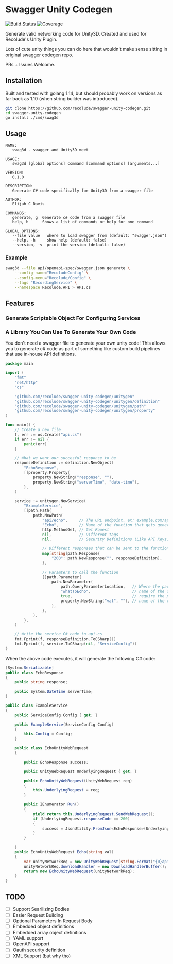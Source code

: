 # Swagger Unity Codegen

[![Build Status](https://travis-ci.com/recolude/swagger-unity-codegen.svg?branch=master)](https://travis-ci.com/recolude/swagger-unity-codegen) [![Coverage](https://codecov.io/gh/recolude/swagger-unity-codegen/branch/master/graph/badge.svg)](https://codecov.io/gh/recolude/swagger-unity-codegen)

Generate valid networking code for Unity3D. Created and used for Recolude's Unity Plugin.

Lots of cute unity things you can do here that wouldn't make sense sitting in original swagger codegen repo.

PRs + Issues Welcome.

## Installation

Built and tested with golang 1.14, but should probably work on versions as far back as 1.10 (when string builder was introduced).

```bash
git clone https://github.com/recolude/swagger-unity-codegen.git
cd swagger-unity-codegen
go install ./cmd/swag3d
```

## Usage

```
NAME:
   swag3d - swagger and Unity3D meet

USAGE:
   swag3d [global options] command [command options] [arguments...]

VERSION:
   0.1.0

DESCRIPTION:
   Generate C# code specifically for Unity3D from a swagger file

AUTHOR:
   Elijah C Davis

COMMANDS:
   generate, g  Generate c# code from a swagger file
   help, h      Shows a list of commands or help for one command

GLOBAL OPTIONS:
   --file value   where to load swagger from (default: "swagger.json")
   --help, -h     show help (default: false)
   --version, -v  print the version (default: false)
```

### Example

```bash
swag3d --file api/openapi-spec/swagger.json generate \
	--config-name="RecoludeConfig" \
	--config-menu="Recolude/Config" \
	--tags "RecordingService" \
	--namespace Recolude.API > API.cs
```

## Features

### Generate Scriptable Object For Configuring Services

### A Library You Can Use To Generate Your Own Code

You don't need a swagger file to generate your own unity code! This allows you to generate c# code as part of something like custom build pipelines that use in-house API definitions.

```go
package main

import (
	"fmt"
	"net/http"
	"os"

	"github.com/recolude/swagger-unity-codegen/unitygen"
	"github.com/recolude/swagger-unity-codegen/unitygen/definition"
	"github.com/recolude/swagger-unity-codegen/unitygen/path"
	"github.com/recolude/swagger-unity-codegen/unitygen/property"
)

func main() {
	// Create a new file
	f, err := os.Create("api.cs")
	if err != nil {
		panic(err)
	}

	// What we want our succesful response to be
	responseDefinition := definition.NewObject(
		"EchoResponse",
		[]property.Property{
			property.NewString("response", ""),
			property.NewString("serverTime", "date-time"),
		},
	)

	service := unitygen.NewService(
		"ExampleService",
		[]path.Path{
			path.NewPath(
				"api/echo",     // The URL endpoint, ex: example.com/api/echo
				"Echo",         // Name of the function that gets generated
				http.MethodGet, // Get Rquest
				nil,            // Different tags
				nil,            // Security Definitions (Like API Keys)

				// Different responses that can be sent to the function
				map[string]path.Response{
					"200": path.NewResponse("", responseDefinition),
				},

				// Paramters to call the function
				[]path.Parameter{
					path.NewParameter(
						path.QueryParameterLocation,   // Where the parameter should be located
						"whatToEcho",                  // name of the query param
						true,                          // require the parameter
						property.NewString("val", ""), // name of the variable in c#
					),
				},
			),
		},
	)

	// Write the service C# code to api.cs
	fmt.Fprint(f, responseDefinition.ToCSharp())
	fmt.Fprint(f, service.ToCSharp(nil, "ServiceConfig"))
}

```

When the above code executes, it will generate the following C# code:

```c#
[System.Serializable]
public class EchoResponse
{
    public string response;

    public System.DateTime serverTime;
}

public class ExampleService
{
    public ServiceConfig Config { get; }

    public ExampleService(ServiceConfig Config)
    {
        this.Config = Config;
    }

    public class EchoUnityWebRequest
    {

        public EchoResponse success;

        public UnityWebRequest UnderlyingRequest { get; }

        public EchoUnityWebRequest(UnityWebRequest req)
        {
            this.UnderlyingRequest = req;
        }

        public IEnumerator Run()
        {
            yield return this.UnderlyingRequest.SendWebRequest();
            if (UnderlyingRequest.responseCode == 200)
            {
                success = JsonUtility.FromJson<EchoResponse>(UnderlyingRequest.downloadHandler.text);
            }
        }

    }
    public EchoUnityWebRequest Echo(string val)
    {
        var unityNetworkReq = new UnityWebRequest(string.Format("{0}api/echo?whatToEcho={1}", this.Config.BasePath, UnityWebRequest.EscapeURL(whatToEcho)), UnityWebRequest.kHttpVerbGET);
        unityNetworkReq.downloadHandler = new DownloadHandlerBuffer();
        return new EchoUnityWebRequest(unityNetworkReq);
    }
}
```

## TODO

- [ ] Support Searilizing Bodies
- [ ] Easier Request Building
- [ ] Optional Parameters In Request Body
- [ ] Embedded object definitions
- [ ] Embedded array object definitions
- [ ] YAML support
- [ ] OpenAPI support
- [ ] Oauth security definition
- [ ] XML Support (but why tho)
